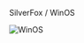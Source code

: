 SilverFox / WinOS

![WinOS](https://github.com/yuankong666/Ultimate-RAT-Collection/assets/128066597/48618b3d-2a25-46ba-9af2-fb1d1b841540)
